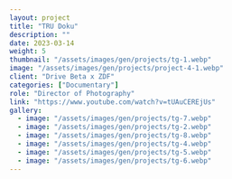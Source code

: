 ```yaml
---
layout: project
title: "TRU Doku"
description: ""
date: 2023-03-14
weight: 5
thumbnail: "/assets/images/gen/projects/tg-1.webp"
image: "/assets/images/gen/projects/project-4-1.webp"
client: "Drive Beta x ZDF"
categories: ["Documentary"]
role: "Director of Photography"
link: "https://www.youtube.com/watch?v=tUAuCEREjUs"
gallery:
  - image: "/assets/images/gen/projects/tg-7.webp"
  - image: "/assets/images/gen/projects/tg-2.webp"
  - image: "/assets/images/gen/projects/tg-8.webp"
  - image: "/assets/images/gen/projects/tg-4.webp"
  - image: "/assets/images/gen/projects/tg-5.webp"
  - image: "/assets/images/gen/projects/tg-6.webp"
---
```


